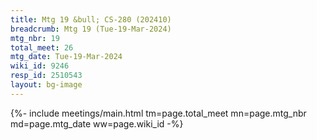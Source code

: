 ```yaml
---
title: Mtg 19 &bull; CS-280 (202410)
breadcrumb: Mtg 19 (Tue-19-Mar-2024)
mtg_nbr: 19
total_meet: 26
mtg_date: Tue-19-Mar-2024
wiki_id: 9246
resp_id: 2510543
layout: bg-image
---
```


{%- include meetings/main.html
    tm=page.total_meet
    mn=page.mtg_nbr
    md=page.mtg_date
    ww=page.wiki_id
-%}
